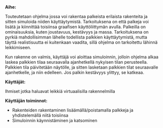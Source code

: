 **Aihe:** 

Touteutetaan ohjelma jossa voi rakentaa palkeista erilaista rakenteita ja sitten simuloida niiden käyttäytymistä. Tarkoituksena on että palkeja voi lisätä ja kiinnittää toisiinsa graafisen käyttöliittymän avulla. Palkeilla on ominaisuuksia, kuten joustavuus, kestävyys ja massa. Tarkoituksena on pyrkiä mahdollisimman lähelle todellista palkkien käyttäytymistä, mutta täyttä realistisuutta ei kuitenkaan vaadita, sillä ohjelma on tarkoitettu lähinnä leikkimiseen. 

Kun rakenne on valmis, käyttäjä voi aloittaa simuloinnin, jolloin ohjelma alkaa laskea palkkien tilaa seuraavalla ajanhetkellä nykyisen tilan perusteella. Palkkien tila päivitetään näytölle, ja sitten lasketaan palkkien tilat seuraavalle ajanhetkelle, ja niin edelleen. Jos palkin kestävyys ylittyy, se katkeaa.

**Käyttäjät:** 

Ihmiset jotka haluavat leikkiä virtuaalisilla rakennelmilla

**Käyttäjän toiminnot:**

* Rakenteiden rakentaminen lisäämällä/poistamalla palkkeja ja yhdistelemällä niitä toisiinsa
* Simuloinnin käynnistäminen ja katsominen
